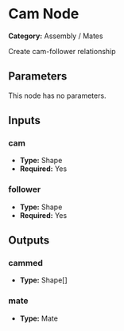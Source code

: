 
# Cam Node

**Category:** Assembly / Mates

Create cam-follower relationship

## Parameters

This node has no parameters.

## Inputs


### cam
- **Type:** Shape
- **Required:** Yes



### follower
- **Type:** Shape
- **Required:** Yes



## Outputs


### cammed
- **Type:** Shape[]



### mate
- **Type:** Mate




